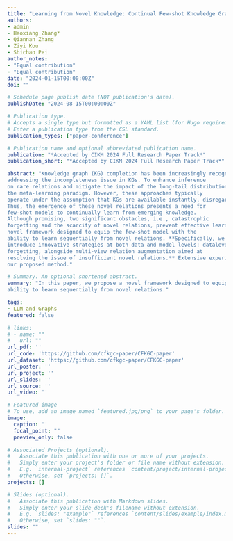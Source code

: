 ```yaml
---
title: "Learning from Novel Knowledge: Continual Few-shot Knowledge Graph Completion"
authors:
- admin
- Haoxiang Zhang*
- Qiannan Zhang
- Ziyi Kou
- Shichao Pei
author_notes:
- "Equal contribution"
- "Equal contribution"
date: "2024-01-15T00:00:00Z"
doi: ""

# Schedule page publish date (NOT publication's date).
publishDate: "2024-08-15T00:00:00Z"

# Publication type.
# Accepts a single type but formatted as a YAML list (for Hugo requirements).
# Enter a publication type from the CSL standard.
publication_types: ["paper-conference"]

# Publication name and optional abbreviated publication name.
publication: "*Accepted by CIKM 2024 Full Research Paper Track*"
publication_short: "*Accepted by CIKM 2024 Full Research Paper Track*"

abstract: "Knowledge graph (KG) completion has been increasingly recognized as a vital approach for uncovering missing knowledge and
addressing the incompleteness issue in KGs. To enhance inference
on rare relations and mitigate the impact of the long-tail distribution, the dominant strategy designs few-shot models following
the meta-learning paradigm. However, these approaches typically
operate under the assumption that KGs are available instantly, disregarding the newly emerging relations during KG enrichment.
Thus, the emergence of these novel relations presents a need for
few-shot models to continually learn from emerging knowledge.
Although promising, two significant obstacles, i.e., catastrophic
forgetting and the scarcity of novel relations, prevent effective learning from newly emerging relations. In this paper, we propose a
novel framework designed to equip the few-shot model with the
ability to learn sequentially from novel relations. **Specifically, we
introduce innovative strategies at both data and model levels: datalevel rehearsal and model-level modulation to address catastrophic
forgetting, alongside multi-view relation augmentation aimed at
resolving the issue of insufficient novel relations.** Extensive experiments conducted on real-world KGs validate the effectiveness of
our proposed method."

# Summary. An optional shortened abstract.
summary: "In this paper, we propose a novel framework designed to equip the few-shot model with the
ability to learn sequentially from novel relations."

tags:
- LLM and Graphs
featured: false

# links:
# - name: ""
#   url: ""
url_pdf: ''
url_code: 'https://github.com/cfkgc-paper/CFKGC-paper'
url_dataset: 'https://github.com/cfkgc-paper/CFKGC-paper'
url_poster: ''
url_project: ''
url_slides: ''
url_source: ''
url_video: ''

# Featured image
# To use, add an image named `featured.jpg/png` to your page's folder. 
image:
  caption: ''
  focal_point: ""
  preview_only: false

# Associated Projects (optional).
#   Associate this publication with one or more of your projects.
#   Simply enter your project's folder or file name without extension.
#   E.g. `internal-project` references `content/project/internal-project/index.md`.
#   Otherwise, set `projects: []`.
projects: []

# Slides (optional).
#   Associate this publication with Markdown slides.
#   Simply enter your slide deck's filename without extension.
#   E.g. `slides: "example"` references `content/slides/example/index.md`.
#   Otherwise, set `slides: ""`.
slides: ""
---
```


<!-- {{% callout note %}}
Click the *Cite* button above to demo the feature to enable visitors to import publication metadata into their reference management software.
{{% /callout %}} -->

<!-- {{% callout note %}}
Create your slides in Markdown - click the *Slides* button to check out the example.
{{% /callout %}} -->

<!-- Add the publication's **full text** or **supplementary notes** here. You can use rich formatting such as including [code, math, and images](https://docs.hugoblox.com/content/writing-markdown-latex/). -->
